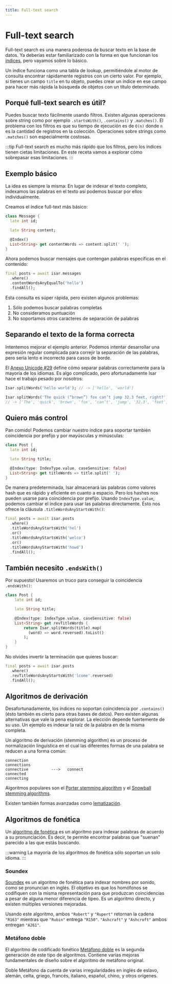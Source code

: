 ```yaml
---
title: Full-text search
---
```


# Full-text search

Full-text search es una manera poderosa de buscar texto en la base de datos. Ya deberías estar familiarizado con la forma en que funcionan los [índices](/es/indexes), pero vayamos sobre lo básico.

Un índice funciona como una tabla de lookup, permitiéndole al motor de consulta encontrar rápidamente registros con un cierto valor. Por ejemplo, si tienes un campo `title` en tu objeto, puedes crear un índice en ese campo para hacer más rápida la búsqueda de objetos con un título determinado.

## Porqué full-text search es útil?

Puedes buscar texto fácilmente usando filtros. Existen algunas operaciones sobre string como por ejemplo `.startsWith()`, `.contains()` y `.matches()`. El problema con los filtros es que su tiempo de ejecución es de `O(n)` donde `n` es la cantidad de registros en la colección. Operaciones sobre strings como `.matches()` son especialmente costosas.

:::tip
Full-text search es mucho más rápido que los filtros, pero los índices tienen cietas limitaciones. En este receta vamos a explorar cómo sobrepasar esas limitaciones.
:::

## Exemplo básico

La idea es siempre la misma: En lugar de indexar el texto completo, indexamos las palabras en el texto así podemos buscar por ellos individualmente.

Creamos el índice full-text más básico:

```dart
class Message {
  late int id;

  late String content;

  @Index()
  List<String> get contentWords => content.split(' ');
}
```

Ahora podemos buscar mensajes que contengan palabras específicas en el contenido:

```dart
final posts = await isar.messages
  .where()
  .contentWordsAnyEqualTo('hello')
  .findAll();
```

Esta consulta es súper rápida, pero existen algunos problemas:

1. Sólo podemos buscar palabras completas
2. No consideramos puntuación
3. No soportamos otros caracteres de separación de palabras

## Separando el texto de la forma correcta

Intentemos mejorar el ejemplo anterior. Podemos intentar desarrollar una expresión regular complicada para correjir la separación de las palabras, pero sería lento e incorrecto para casos de borde.

El [Anexo Unicode #29](https://unicode.org/reports/tr29/) define cómo separar palabras correctamente para la mayoría de los idiomas. Es algo complicado, pero afortunadamente Isar hace el trabajo pesado por nosotros:

```dart
Isar.splitWords('hello world'); // -> ['hello', 'world']

Isar.splitWords('The quick (“brown”) fox can’t jump 32.3 feet, right?');
// -> ['The', 'quick', 'brown', 'fox', 'can’t', 'jump', '32.3', 'feet', 'right']
```

## Quiero más control

Pan comido! Podemos cambiar nuestro índice para soportar también coincidencia por prefijo y por mayúsculas y minúsculas:

```dart
class Post {
  late int id;

  late String title;

  @Index(type: IndexType.value, caseSensitive: false)
  List<String> get titleWords => title.split(' ');
}
```

De manera predeterminada, Isar almacenará las palabras como valores hash que es rápido y eficiente en cuanto a espacio. Pero los hashes nos pueden usarse para coincidencia por prefijo. Usando `IndexType.value`, podemos cambiar el índice para usar las palabras directamente. Ésto nos ofrece la cláusula `.titleWordsAnyStartsWith()`:

```dart
final posts = await isar.posts
  .where()
  .titleWordsAnyStartsWith('hel')
  .or()
  .titleWordsAnyStartsWith('welco')
  .or()
  .titleWordsAnyStartsWith('howd')
  .findAll();
```

## También necesito `.endsWith()`

Por supuesto! Usaremos un truco para conseguir la coincidencia `.endsWith()`:

```dart
class Post {
    late int id;

    late String title;

    @Index(type: IndexType.value, caseSensitive: false)
    List<String> get revTitleWords {
        return Isar.splitWords(title).map(
          (word) => word.reversed).toList()
        );
    }
}
```

No olvides invertir la terminación que quieres buscar:

```dart
final posts = await isar.posts
  .where()
  .revTitleWordsAnyStartsWith('lcome'.reversed)
  .findAll();
```

## Algoritmos de derivación

Desafortunadamente, los índices no soportan coincidencia por `.contains()` (ésto también es cierto para otras bases de datos). Pero existen algunas alternativas que vale la pena explorar. La elección depende fuertemente de su uso. Un ejemplo es indexar la raíz de la palabra en de la misma completa.

Un algoritmo de derivación (stemming algorithm) es un proceso de normalización linguística en el cual las diferentes formas de una palabra se reducen a una forma común:

```
connection
connections
connective          --->   connect
connected
connecting
```

Algoritmos populares son el [Porter stemming algorithm](https://tartarus.org/martin/PorterStemmer/) y el [Snowball stemming algorithms](https://snowballstem.org/algorithms/).

Existen también formas avanzadas como [lematización](https://es.wikipedia.org/wiki/Lematizaci%C3%B3n).

## Algoritmos de fonética

Un [algoritmo de fonética](https://en.wikipedia.org/wiki/Phonetic_algorithm) es un algoritmo para indexar palabras de acuerdo a su pronunciación. Es decir, te permite encontrar palabras que "suenan" parecido a las que estás buscando.

:::warning
La mayoría de los algoritmos de fonética sólo soportan un solo idioma.
:::

### Soundex

[Soundex](https://es.wikipedia.org/wiki/Soundex) es un algoritmo de fonética para indexar nombres por sonido, como se pronuncian en inglés. El objetivo es que los homófonos se codifiquen con la misma representación para que produzcan coincidencias a pesar de alguna menor diferencia de tipeo. Es un algoritmo directo, y existen múltiples versiones mejoradas.

Usando este algoritmo, ambos `"Robert"` y `"Rupert"` retornan la cadena `"R163"` mientras que `"Rubin"` entrega `"R150"`. `"Ashcraft"` y `"Ashcroft"` ambos entregan `"A261"`.

### Metáfono doble

El algoritmo de codificado fonético [Metáfono doble](https://es.wikipedia.org/wiki/Metaphone) es la segunda generación de este tipo de algoritmos. Contiene varias mejoras fundamentales de diseño sobre el algoritmo de metáfono original.

Doble Metáfono da cuenta de varias irregularidades en inglés de eslavo, alemán, celta, griego, francés, italiano, español, chino, y otros orígenes.
